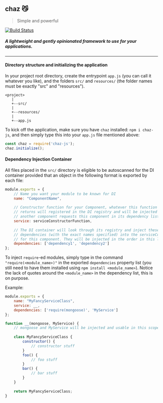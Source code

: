 chaz :smirk_cat: 
---
> Simple and powerful

[![Build Status](https://travis-ci.org/shafeen/chaz.svg?branch=master)](https://travis-ci.org/shafeen/chaz)

##### A lightweight and gently opinionated framework to use for your applications.

---

#### Directory structure and initializing the application

In your project root directory, create the entrypoint `app.js` (you can call it whatever you like), 
and the folders `src/` and `resources/` (the folder names must be exactly "src" and "resources").
```
<project>
   |
   +--src/
   |
   +--resources/
   |
   +--app.js
```

To kick off the application, make sure you have `chaz` installed: `npm i chaz-js`, and then simply
type this into your `app.js` file mentioned above:

```javascript
const chaz = require('chaz-js');
chaz.initialize();
```

#### Dependency Injection Container
All files placed in the `src/` directory is eligible to be autoscanned for the DI container 
provided that an object in the following format is exported by each file:

```javascript
module.exports = {
    // Name you want your module to be known for DI
    name: "ComponentName", 
    
    // Constructor function for your Component, whatever this function
    // returns will registered in the DI registry and will be injected when
    // another component requests this component in its dependency list
    service: serviceConstructorFunction,  
    
    // The DI container will look through its registry and inject these
    // dependencies (with the exact names specified) into the serviceConstructorFunction
    // for this component. They will be injected in the order in this list.
    dependencies: ['dependency1', 'dependency2']
};
```

To inject `require`-ed modules, simply type in the command `"require(<module_name>)"`
in the exported `dependencies` property list (you still need to have them installed 
using `npm install <module_name>`). Notice the lack of quotes around the
`<module_name>` in the dependency list, this is on purpose. 

Example:  
```javascript
module.exports = {
    name: "MyFancyServiceClass", 
    service: __,  
    dependencies: ['require(mongoose)', 'MyService']
};

function __(mongoose, MyService) {
    // mongoose and MyService will be injected and usable in this scope
    
    class MyFancyServiceClass {
        constructor() {
            // constructor stuff
        }
        foo() {
            // foo stuff
        }
        bar() {
            // bar stuff
        }
    }
    
    return MyFancyServiceClass;
}
```